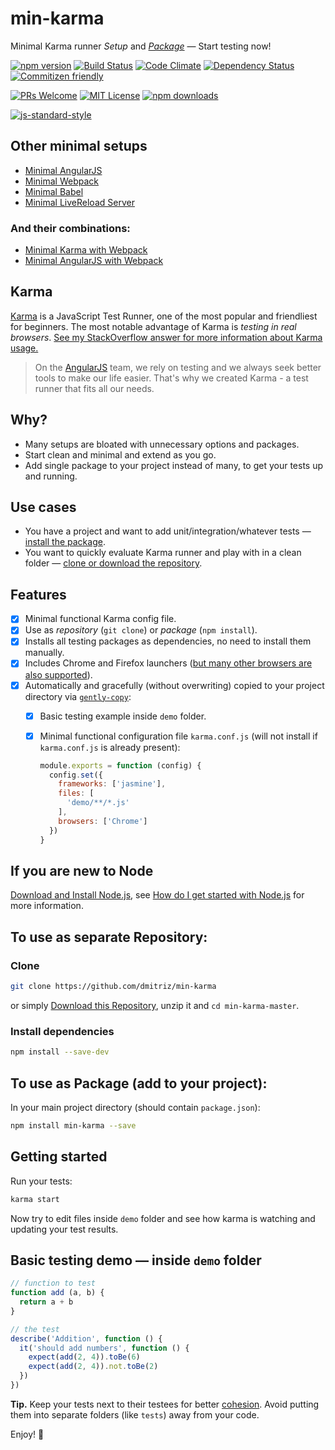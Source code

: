 # min-karma 
Minimal Karma runner *Setup* and [*Package*](https://www.npmjs.com/package/min-karma) &mdash; Start testing now!

[![npm version](https://img.shields.io/npm/v/min-karma.svg)](http://npm.im/min-karma)
[![Build Status](https://travis-ci.org/dmitriz/min-karma.svg?branch=master)](https://travis-ci.org/dmitriz/min-karma) 
[![Code Climate](https://codeclimate.com/github/dmitriz/min-karma/badges/gpa.svg)](https://codeclimate.com/github/dmitriz/min-karma) 
[![Dependency Status](https://david-dm.org/dmitriz/min-karma.svg)](https://david-dm.org/dmitriz/min-karma) 
[![Commitizen friendly](https://img.shields.io/badge/commitizen-friendly-brightgreen.svg)](http://commitizen.github.io/cz-cli/) 

[![PRs Welcome](https://img.shields.io/badge/PRs-welcome-brightgreen.svg?style=flat-square)](http://makeapullrequest.com) 
[![MIT License](https://img.shields.io/npm/l/min-karma.svg?style=flat-square)](http://opensource.org/licenses/MIT) 
[![npm downloads](https://img.shields.io/npm/dm/min-karma.svg?style=flat-square)](https://www.npmjs.com/package/min-karma)

[![js-standard-style](https://cdn.rawgit.com/feross/standard/master/badge.svg)](https://github.com/feross/standard)

## Other minimal setups
- [Minimal AngularJS](https://github.com/dmitriz/min-angular)
- [Minimal Webpack](https://github.com/dmitriz/min-webpack)
- [Minimal Babel](https://github.com/dmitriz/min-babel)
- [Minimal LiveReload Server](https://github.com/dmitriz/min-server)

### And their combinations:
- [Minimal Karma with Webpack](https://github.com/dmitriz/min-karma-webpack)
- [Minimal AngularJS with Webpack](https://github.com/dmitriz/min-angular-webpack)

## Karma
[Karma](http://karma-runner.github.io/0.13/index.html) is a JavaScript Test Runner, one of the most popular and friendliest for beginners. The most notable advantage of Karma is *testing in real browsers*. [See my StackOverflow answer for more information about Karma usage.](http://stackoverflow.com/a/29619467/1614973)

> On the [AngularJS](https://angularjs.org/) team, we rely on testing and we always seek better tools to make our life easier. That's why we created
Karma - a test runner that fits all our needs.


## Why?
- Many setups are bloated with unnecessary options and packages.
- Start clean and minimal and extend as you go.
- Add single package to your project instead of many, to get your tests up and running.


## Use cases
- You have a project and want to add unit/integration/whatever tests &mdash; [install the package](#to-use-as-package-add-to-your-project).
- You want to quickly evaluate Karma runner and play with in a clean folder &mdash; [clone or download the repository](#to-use-as-separate-repository).


## Features
- [x] Minimal functional Karma config file.
- [x] Use as *repository* (`git clone`) or *package* (`npm install`).
- [x] Installs all testing packages as dependencies, no need to install them manually.
- [x] Includes Chrome and Firefox launchers ([but many other browsers are also supported](https://karma-runner.github.io/latest/config/browsers.html)).
- [x] Automatically and gracefully (without overwriting) copied to your project directory via [`gently-copy`](https://github.com/dmitriz/gently-copy):
  - [x] Basic testing example inside `demo` folder.
  - [x] Minimal functional configuration file `karma.conf.js` (will not install if `karma.conf.js` is already present):

    ```js
    module.exports = function (config) {
      config.set({
        frameworks: ['jasmine'],
        files: [
          'demo/**/*.js'
        ],
        browsers: ['Chrome']
      })
    }
    ```


## If you are new to Node
[Download and Install Node.js](https://nodejs.org/download/), see [How do I get started with Node.js](http://stackoverflow.com/questions/2353818/how-do-i-get-started-with-node-js) for more information.


## To use as separate Repository: 
### Clone
```sh
git clone https://github.com/dmitriz/min-karma
```
or simply [Download this Repository](https://github.com/dmitriz/min-karma/archive/master.zip),
unzip it and `cd min-karma-master`.


### Install dependencies
```sh
npm install --save-dev
```


## To use as Package (add to your project):
In your main project directory (should contain `package.json`):
```sh
npm install min-karma --save
```


## Getting started
Run your tests:
```sh
karma start
```
Now try to edit files inside `demo` folder and see how karma is watching and updating your test results.


## Basic testing demo &mdash; inside `demo` folder
```js
// function to test
function add (a, b) {
  return a + b
}

// the test
describe('Addition', function () {
  it('should add numbers', function () {
    expect(add(2, 4)).toBe(6)
    expect(add(2, 4)).not.toBe(2)
  })
})
```

**Tip.** Keep your tests next to their testees for better [cohesion](https://en.wikipedia.org/wiki/Cohesion_(computer_science)). Avoid putting them into separate folders (like `tests`) away from your code.

Enjoy! :tada:
